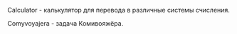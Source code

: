 Calculator - калькулятор для перевода в различные системы счисления.

Comyvoyajera - задача Комивояжёра.
